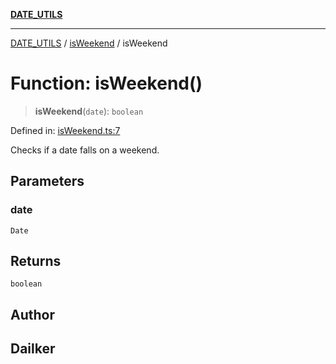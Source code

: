 [**DATE_UTILS**](../../README.md)

***

[DATE_UTILS](../../README.md) / [isWeekend](../README.md) / isWeekend

# Function: isWeekend()

> **isWeekend**(`date`): `boolean`

Defined in: [isWeekend.ts:7](https://github.com/dailker/everyutil/blob/c1119b9befc384594ad07b4277ef37c36f79d0c2/src/date/isWeekend.ts#L7)

Checks if a date falls on a weekend.

## Parameters

### date

`Date`

## Returns

`boolean`

## Author

## Dailker
